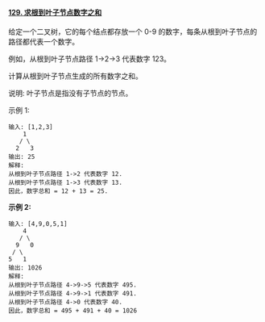#### [129. 求根到叶子节点数字之和](https://leetcode-cn.com/problems/sum-root-to-leaf-numbers/)

给定一个二叉树，它的每个结点都存放一个 0-9 的数字，每条从根到叶子节点的路径都代表一个数字。

例如，从根到叶子节点路径 1->2->3 代表数字 123。

计算从根到叶子节点生成的所有数字之和。

说明: 叶子节点是指没有子节点的节点。

示例 1:

```
输入: [1,2,3]
    1
   / \
  2   3
输出: 25
解释:
从根到叶子节点路径 1->2 代表数字 12.
从根到叶子节点路径 1->3 代表数字 13.
因此，数字总和 = 12 + 13 = 25.

```



**示例 2:**

```
输入: [4,9,0,5,1]
    4
   / \
  9   0
 / \
5   1
输出: 1026
解释:
从根到叶子节点路径 4->9->5 代表数字 495.
从根到叶子节点路径 4->9->1 代表数字 491.
从根到叶子节点路径 4->0 代表数字 40.
因此，数字总和 = 495 + 491 + 40 = 1026

```









